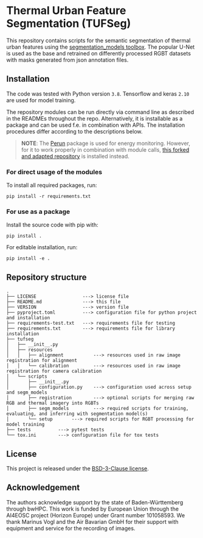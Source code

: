 # Thermal Urban Feature Segmentation (TUFSeg)

This repository contains scripts for the semantic segmentation of thermal urban features
using the [segmentation_models toolbox](https://github.com/qubvel/segmentation_models).
The popular U-Net is used as the base and retrained on differently processed RGBT datasets with
masks generated from json annotation files.

## Installation

The code was tested with Python version `3.8`. Tensorflow and keras `2.10` are used for model
training.

The repository modules can be run directly via command line as described in the READMEs
throughout the repo. Alternatively, it is installable as a package and can be used f.e.
in combination with APIs. The installation procedures differ according to the
descriptions below.

> **NOTE**:
> The [Perun](https://github.com/Helmholtz-AI-Energy/perun) package is used for energy
> monitoring. However, for it to work properly in combination with module calls, [this forked
> and adapted repository](https://github.com/emvollmer/perun.git) is installed instead.

### For direct usage of the modules

To install all required packages, run:
```
pip install -r requirements.txt
```

### For use as a package

Install the source code with pip with:

```
pip install .
```

For editable installation, run:

```
pip install -e .
```

## Repository structure

```
.
├── LICENSE                 ---> license file
├── README.md               ---> this file
├── VERSION                 ---> version file
├── pyproject.toml          ---> configuration file for python project and installation
├── requirements-test.txt   ---> requirements file for testing
├── requirements.txt        ---> requirements file for library installation
├── tufseg
│   ├── __init__.py
│   ├── resources
│   │   ├── alignment           ---> resources used in raw image registration for alignment
│   │   └── calibration         ---> resources used in raw image registration for camera calibration
│   └── scripts 
│       ├── __init__.py
│       ├── configuration.py    ---> configuration used across setup and segm_models
│       ├── registration        ---> optional scripts for merging raw RGB and thermal imagery into RGBTs
│       ├── segm_models         ---> required scripts for training, evaluating, and inferring with segmentation model(s)
│       └── setup		---> required scripts for RGBT processing for model training
├── tests		   ---> pytest tests
└── tox.ini		   ---> configuration file for tox tests
```

## License

This project is released under the [BSD-3-Clause license](https://github.com/emvollmer/TUFSeg/blob/main/LICENSE).

## Acknowledgement

The authors acknowledge support by the state of Baden-Württemberg through bwHPC. This work is funded by European Union through the AI4EOSC project (Horizon Europe) under Grant number 101058593.
We thank Marinus Vogl and the Air Bavarian GmbH for their support with equipment and service for the recording of images.
